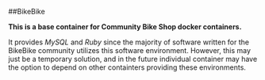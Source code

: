 ##BikeBike

**This is a base container for Community Bike Shop docker containers.**

It provides *MySQL* and *Ruby* since the majority of software written for the BikeBike community utilizes this software environment.  However, this may just be a temporary solution, and in the future individual container may have the option to depend on other containters providing these environments.
